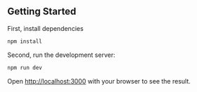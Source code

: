## Getting Started

First, install dependencies
```bash 
npm install
```

Second, run the development server:

```bash
npm run dev
```

Open [http://localhost:3000](http://localhost:3000) with your browser to see the result.
